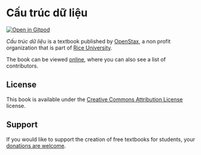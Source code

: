 # Cấu trúc dữ liệu

[![Open in Gitpod](https://gitpod.io/button/open-in-gitpod.svg)](https://gitpod.io/from-referrer/)

_Cấu trúc dữ liệu_ is a textbook published by [OpenStax](https://openstax.org/), a non profit organization that is part of [Rice University](https://www.rice.edu/).

The book can be viewed [online](https://github.com/cnx-user-books/cnxbook-cau-truc-du-lieu/releases/latest), where you can also see a list of contributors.

## License
This book is available under the [Creative Commons Attribution License](./LICENSE) license.

## Support
If you would like to support the creation of free textbooks for students, your [donations are welcome](https://riceconnect.rice.edu/donation/support-openstax-banner).
